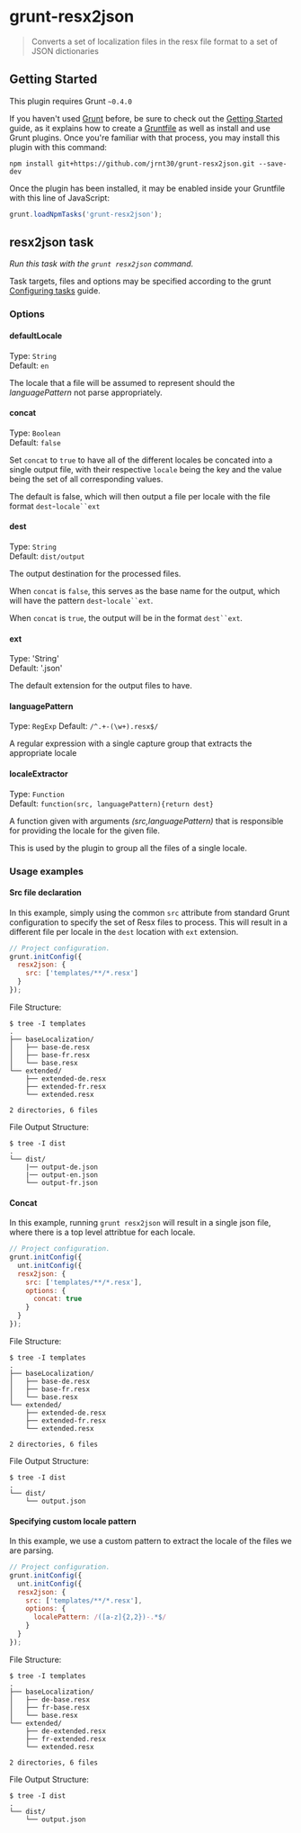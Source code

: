 # grunt-resx2json

> Converts a set of localization files in the resx file format to a set of JSON dictionaries

## Getting Started
This plugin requires Grunt `~0.4.0`

If you haven't used [Grunt](http://gruntjs.com/) before, be sure to check out the [Getting Started](http://gruntjs.com/getting-started) guide, as it explains how to create a [Gruntfile](http://gruntjs.com/sample-gruntfile) as well as install and use Grunt plugins. Once you're familiar with that process, you may install this plugin with this command:

```shell
npm install git+https://github.com/jrnt30/grunt-resx2json.git --save-dev
```
Once the plugin has been installed, it may be enabled inside your Gruntfile with this line of JavaScript:

```js
grunt.loadNpmTasks('grunt-resx2json');
```

## resx2json task
_Run this task with the `grunt resx2json` command._

Task targets, files and options may be specified according to the grunt [Configuring tasks](http://gruntjs.com/configuring-tasks) guide.

### Options

#### defaultLocale

Type: `String`  
Default: `en`

The locale that a file will be assumed to represent should the _languagePattern_ not parse appropriately.


#### concat

Type: `Boolean`  
Default: `false`  

Set `concat` to `true` to have all of the different locales be concated into a single output file, with their respective `locale` being the key and the value being the set of all corresponding values.

The default is false, which will then output a file per locale with the file format `dest`-`locale``ext`


#### dest

Type: `String`  
Default: `dist/output`  

The output destination for the processed files.

When `concat` is `false`, this serves as the base name for the output, which will have the pattern `dest`-`locale``ext`.

When `concat` is `true`, the output will be in the format `dest``ext`.

#### ext

Type: 'String'  
Default: '.json'  

The default extension for the output files to have.

#### languagePattern

Type: `RegExp`
Default: `/^.+-(\w+).resx$/`

A regular expression with a single capture group that extracts the appropriate locale


#### localeExtractor

Type: `Function`  
Default: `function(src, languagePattern){return dest}`

A function given with arguments _(src,languagePattern)_ that is responsible for providing the locale for the given file.

This is used by the plugin to group all the files of a single locale.


### Usage examples

#### Src file declaration
In this example, simply using the common `src` attribute from standard Grunt configuration to specify the set of Resx files to process.  This will result in a different file per locale in the `dest` location with `ext` extension.

```js
// Project configuration.
grunt.initConfig({
  resx2json: {
    src: ['templates/**/*.resx']
  }
});
```

File Structure:
```shell
$ tree -I templates
.
├── baseLocalization/
│   ├── base-de.resx
│   ├── base-fr.resx
│   └── base.resx
└── extended/
    ├── extended-de.resx
    ├── extended-fr.resx
    └── extended.resx

2 directories, 6 files
```

File Output Structure:
```shell
$ tree -I dist
.
└── dist/
    |── output-de.json
    |── output-en.json
    └── output-fr.json
```

#### Concat
In this example, running `grunt resx2json` will result in a single json file, where there is a top level attribtue for each locale.

```js
// Project configuration.
grunt.initConfig({
  unt.initConfig({
  resx2json: {
    src: ['templates/**/*.resx'],
    options: {
      concat: true
    }
  }
});
```

File Structure:
```shell
$ tree -I templates
.
├── baseLocalization/
│   ├── base-de.resx
│   ├── base-fr.resx
│   └── base.resx
└── extended/
    ├── extended-de.resx
    ├── extended-fr.resx
    └── extended.resx

2 directories, 6 files
```

File Output Structure:
```shell
$ tree -I dist
.
└── dist/
    └── output.json
```

#### Specifying custom locale pattern

In this example, we use a custom pattern to extract the locale of the files we are parsing.

```js
// Project configuration.
grunt.initConfig({
  unt.initConfig({
  resx2json: {
    src: ['templates/**/*.resx'],
    options: {
      localePattern: /([a-z]{2,2})-.*$/
    }
  }
});
```

File Structure:
```shell
$ tree -I templates
.
├── baseLocalization/
│   ├── de-base.resx
│   ├── fr-base.resx
│   └── base.resx
└── extended/
    ├── de-extended.resx
    ├── fr-extended.resx
    └── extended.resx

2 directories, 6 files
```

File Output Structure:
```shell
$ tree -I dist
.
└── dist/
    └── output.json
```
